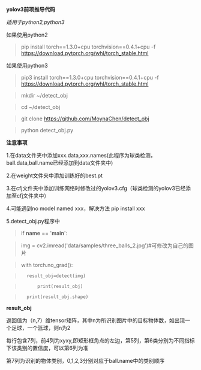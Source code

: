 **yolov3前项推导代码**

*适用于python2,python3*

如果使用python2
>pip install torch==1.3.0+cpu torchvision==0.4.1+cpu -f https://download.pytorch.org/whl/torch_stable.html

如果使用python3
>pip3 install torch==1.3.0+cpu torchvision==0.4.1+cpu -f https://download.pytorch.org/whl/torch_stable.html

>mkdir  ~/detect_obj

>cd ~/detect_obj

>git clone https://github.com/MoynaChen/detect_obj

>python detect_obj.py

**注意事项**

1.在data文件夹中添加xxx.data,xxx.names(此程序为球类检测，ball.data,ball.name已经添加到data文件夹中)

2.在weight文件夹中添加训练好的best.pt

3.在cfj文件夹中添加训练网络时修改过的yolov3.cfg（球类检测的yolov3已经添加至cfj文件夹中）

4.可能遇到no model named xxx，解决方法 pip install xxx

5.detect_obj.py程序中

>if __name__ == '__main__':

>    img = cv2.imread('data/samples/three_balls_2.jpg')#可修改为自己的图片

>    with torch.no_grad():

>     	result_obj=detect(img)

>       	print(result_obj)

>      	print(result_obj.shape)


**result_obj**

返回值为（n,7）维tensor矩阵，其中n为所识别图片中的目标物体数，如出现一个足球，一个篮球，则n为2

每行包含7列，前4列为xyxy,即矩形框角点的左边，第5列，第6类分别为不同指标下该类别的置信度，可以第6列为准

第7列为识别的物体类别，0,1,2,3分别对应于ball.name中的类别顺序
